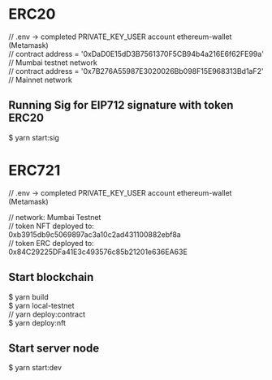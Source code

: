 # ERC20  
// .env -> completed PRIVATE_KEY_USER account ethereum-wallet (Metamask)  
// contract address = '0xDaD0E15dD3B7561370F5CB94b4a216E6f62FE99a' // Mumbai testnet network  
// contract address = '0x7B276A55987E3020026Bb098F15E968313Bd1aF2' // Mainnet network  

## Running Sig for EIP712 signature with token ERC20  
$ yarn start:sig  


# ERC721  
// .env -> completed PRIVATE_KEY_USER account ethereum-wallet (Metamask)  

// network: Mumbai Testnet  
// token NFT deployed to: 0xb3915db9c5069897ac3a10c2ad431100882ebf8a  
// token ERC deployed to: 0x84C29225DFa41E3c493576c85b21201e636EA63E  

## Start blockchain  
$ yarn build  
$ yarn local-testnet  
// yarn deploy:contract  
$ yarn deploy:nft  

## Start server node  
$ yarn start:dev  

